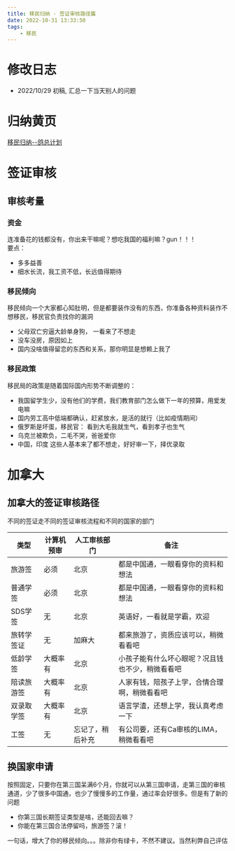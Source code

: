 ```yaml
---
title: 移民归纳 - 签证审核路径篇
date: 2022-10-31 13:33:50
tags:
    - 移民
---
```

<!-- toc -->

# 修改日志
* 2022/10/29 初稿, 汇总一下当天别人的问题

# 归纳黄页
[移民归纳--鸽总计划](https://vball.fun/2022/10/28/imm-geziwang-roadmap/)


# 签证审核

## 审核考量


### 资金
连准备花的钱都没有，你出来干嘛呢？想吃我国的福利嘛？gun！！！  
要点：
- 多多益善
- 细水长流，我工资不低，长远值得期待

### 移民倾向
移民倾向一个大家都心知肚明，但是都要装作没有的东西，你准备各种资料装作不想移民，移民官负责找你的漏洞
- 父母双亡穷逼大龄单身狗， 一看来了不想走
- 没车没房，原因如上
- 国内没啥值得留恋的东西和关系，那你明显是想赖上我了

### 移民政策
移民局的政策是随着国际国内形势不断调整的：

- 我国留学生少，没有他们的学费，我们教育部门怎么做下一年的预算，用爱发电嘛
- 国内劳工高中低端都确认，赶紧放水，是活的就行（比如疫情期间）
- 俄罗斯是坏蛋，移民官： 看到大毛我就生气，看到孝子也生气
- 乌克兰被欺负，二毛不哭，爸爸爱你
- 中国，印度 这些人基本来了都不想走，好好审一下，择优录取


# 加拿大
## 加拿大的签证审核路径

不同的签证走不同的签证审核流程和不同的国家的部门

| 类型 | 计算机预审 | 人工审核部门 | 备注 |
| --- | --- | --- | --- |
| 旅游签 | 必须 | 北京 | 都是中国通，一眼看穿你的资料和想法 |
| 普通学签 | 必须 | 北京 | 都是中国通，一眼看穿你的资料和想法 |
| SDS学签 | 无 | 北京 | 英语好，一看就是学霸，欢迎 |
| 旅转学签证 | 无 | 加麻大 | 都来旅游了，资质应该可以，稍微看看吧 |
| 低龄学签 | 大概率有 | 北京 | 小孩子能有什么坏心眼呢？况且钱也不少，稍微看看吧 |
| 陪读旅游签 | 大概率有 | 北京 | 人家有钱，陪孩子上学，合情合理啊，稍微看看吧 |
| 双录取学签 | 大概率有 | 北京 | 语言学渣，还想上学，我认真考虑一下 |
| 工签 | 无 | 忘记了，稍后补充 | 有公司要，还有Ca审核的LIMA，稍微看看吧 |


## 换国家申请
按照固定，只要你在第三国呆满6个月，你就可以从第三国申请，走第三国的审核通道，少了很多中国通，也少了慢慢多的工作量，通过率会好很多。但是有了新的问题

- 你第三国长期签证类型是啥，还能回去嘛？
- 你能在第三国合法停留吗，旅游签？滚！


一句话，增大了你的移民倾向。。。除非你有绿卡，不然不建议。当然利弊自己评估